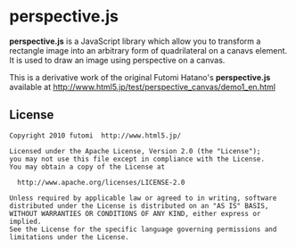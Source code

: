 # perspective.js

**perspective.js** is a JavaScript library which allow you to transform a
rectangle image into an arbitrary form of quadrilateral on a canavs element.
It is used to draw an image using perspective on a canvas.

This is a derivative work of the original Futomi Hatano's **perspective.js** 
available at http://www.html5.jp/test/perspective_canvas/demo1_en.html


## License

    Copyright 2010 futomi  http://www.html5.jp/

    Licensed under the Apache License, Version 2.0 (the "License");
    you may not use this file except in compliance with the License.
    You may obtain a copy of the License at

      http://www.apache.org/licenses/LICENSE-2.0

    Unless required by applicable law or agreed to in writing, software
    distributed under the License is distributed on an "AS IS" BASIS,
    WITHOUT WARRANTIES OR CONDITIONS OF ANY KIND, either express or implied.
    See the License for the specific language governing permissions and
    limitations under the License.
